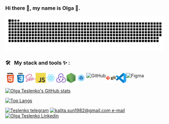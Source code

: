 ### Hi there 👋, my name is Olga :revolving_hearts:.

![github contribution grid snake animation](https://raw.githubusercontent.com/platane/platane/output/github-contribution-grid-snake.svg)

### 🛠 &nbsp; My stack and tools :sparkles: :

<img align="left" alt="HTML5" width="32px" src="https://raw.githubusercontent.com/github/explore/80688e429a7d4ef2fca1e82350fe8e3517d3494d/topics/html/html.png" />
<img align="left" alt="CSS3" width="32px" src="https://raw.githubusercontent.com/github/explore/80688e429a7d4ef2fca1e82350fe8e3517d3494d/topics/css/css.png" /> 
<img align="left" alt="Sass" width="32px" src="https://raw.githubusercontent.com/github/explore/80688e429a7d4ef2fca1e82350fe8e3517d3494d/topics/sass/sass.png" /> 
<img align="left" alt="JS" width="32px" src="https://raw.githubusercontent.com/github/explore/80688e429a7d4ef2fca1e82350fe8e3517d3494d/topics/javascript/javascript.png" /> 
<img align="left" alt="React" width="32px" src="https://raw.githubusercontent.com/github/explore/80688e429a7d4ef2fca1e82350fe8e3517d3494d/topics/react/react.png" /> 
<img align="left" alt="Redux" width="32px" src="https://raw.githubusercontent.com/github/explore/80688e429a7d4ef2fca1e82350fe8e3517d3494d/topics/redux/redux.png" />
<img align="left" alt="Node.js" width="32px" src="https://raw.githubusercontent.com/github/explore/80688e429a7d4ef2fca1e82350fe8e3517d3494d/topics/nodejs/nodejs.png" />
<img align="left" alt="Webpack" width="32px" src="https://raw.githubusercontent.com/github/explore/80688e429a7d4ef2fca1e82350fe8e3517d3494d/topics/webpack/webpack.png" /> 
<img align="left" alt="GitHub" src="https://img.shields.io/badge/github-%23121011.svg?style=for-the-badge&logo=github&logoColor=white" />
<img align="left" alt="Git" width="32px" src="https://raw.githubusercontent.com/github/explore/80688e429a7d4ef2fca1e82350fe8e3517d3494d/topics/git/git.png" />
<img align="left" alt="Visual Studio Code" width="32px" src="https://raw.githubusercontent.com/github/explore/80688e429a7d4ef2fca1e82350fe8e3517d3494d/topics/visual-studio-code/visual-studio-code.png" />
<img align="left" alt="Figma" src="https://img.shields.io/badge/figma-%23F24E1E.svg?style=for-the-badge&logo=figma&logoColor=white"/>
<br />
<br />

[![Olga Teslenko's GitHub stats](https://github-readme-stats.vercel.app/api?username=Dovzhenko-olga&show_icons=true&theme=tokyonight)](https://github.com/Dovzhenko-olga/github-readme-stats)

[![Top Langs](https://github-readme-stats.vercel.app/api/top-langs/?username=Dovzhenko-olga&layout=compact)](https://github.com/Dovzhenko-olga/github-readme-stats)

[![Teslenko telegram](https://img.shields.io/badge/Telegram-%40Dovzhenko-blue?style=plastic&logo=telegram&link=https://t.me/Olya_Businka)](https://t.me/Olya_Businka)
[![kalita.sun1982@gmail.com e-mail](https://img.shields.io/badge/Gmail-Dovzhenko_Olya-red?style=plastic&logo=gmail&link=mailto:kalita.sun1982@gmail.com)](mailto:kalita.sun1982@gmail.com) 
[![Olga Teslenko Linkedin](https://img.shields.io/badge/Linkedin-Dovzhenko_Olya-blue?style=plastic&logo=Linkedin&link=https://www.linkedin.com/in/olga-teslenko-34320b82/)](https://www.linkedin.com/in/olga-teslenko-34320b82/)

<!--
**Dovzhenko-olga/Dovzhenko-olga** is a ✨ _special_ ✨ repository because its `README.md` (this file) appears on your GitHub profile.

Here are some ideas to get you started:

- 🔭 I’m currently working on ...
- 🌱 I’m currently learning ...
- 👯 I’m looking to collaborate on ...
- 🤔 I’m looking for help with ...
- 💬 Ask me about ...
- 📫 How to reach me: ...
- 😄 Pronouns: ...
- ⚡ Fun fact: ...
-->
